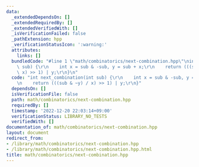 ```yaml
---
data:
  _extendedDependsOn: []
  _extendedRequiredBy: []
  _extendedVerifiedWith: []
  _isVerificationFailed: false
  _pathExtension: hpp
  _verificationStatusIcon: ':warning:'
  attributes:
    links: []
  bundledCode: "#line 1 \"math/combinatorics/next-combination.hpp\"\nint next_combination(int\
    \ sub) {\r\n    int x = sub & -sub, y = sub + x;\r\n    return (((sub & ~y) /\
    \ x) >> 1) | y;\r\n}\n"
  code: "int next_combination(int sub) {\r\n    int x = sub & -sub, y = sub + x;\r\
    \n    return (((sub & ~y) / x) >> 1) | y;\r\n}"
  dependsOn: []
  isVerificationFile: false
  path: math/combinatorics/next-combination.hpp
  requiredBy: []
  timestamp: '2022-12-20 22:03:14+09:00'
  verificationStatus: LIBRARY_NO_TESTS
  verifiedWith: []
documentation_of: math/combinatorics/next-combination.hpp
layout: document
redirect_from:
- /library/math/combinatorics/next-combination.hpp
- /library/math/combinatorics/next-combination.hpp.html
title: math/combinatorics/next-combination.hpp
---
```

